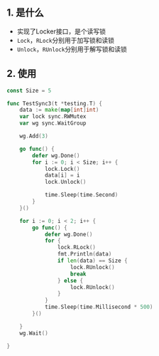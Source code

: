 ## 1. 是什么
- 实现了Locker接口，是个读写锁
- `Lock`，`RLock`分别用于加写锁和读锁
- `Unlock`，`RUnlock`分别用于解写锁和读锁
## 2. 使用

```go
const Size = 5

func TestSync3(t *testing.T) {
	data := make(map[int]int)
	var lock sync.RWMutex
	var wg sync.WaitGroup

	wg.Add(3)

	go func() {
		defer wg.Done()
		for i := 0; i < Size; i++ {
			lock.Lock()
			data[i] = i
			lock.Unlock()

			time.Sleep(time.Second)
		}
	}()

	for i := 0; i < 2; i++ {
		go func() {
			defer wg.Done()
			for {
				lock.RLock()
				fmt.Println(data)
				if len(data) == Size {
					lock.RUnlock()
					break
				} else {
					lock.RUnlock()
				}
			}
			time.Sleep(time.Millisecond * 500)
		}()

	}
	wg.Wait()

}
```